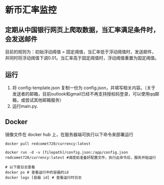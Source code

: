 # 新币汇率监控

## 定期从中国银行网页上爬取数据，当汇率满足条件时，会发送邮件

目前的规则为：初始浮动阈值 = 固定阈值，当汇率低于浮动阈值时，发送邮件，并同时将浮动阈值下调0.01。当汇率高于固定阈值时，浮动阈值重置为固定阈值。

## 运行
1. 将 config-template.json 复制一份为 config.json，并填写相关内容。（关于发送者的邮箱，目前outlook和gmail已经不再支持授权码登录，可以使用qq邮箱，或尝试其他邮箱服务）
2. 运行main.py.

## Docker
镜像文件在 docker hub 上，在服务器端可执行以下命令来部署运行

```Shell
docker pull redcomet720/currency:latest

docker run -d -v [filepath]/config.json:/app/config.json redcomet720/currency:latest #请提前准备好配置文件，执行此命令后，服务开始运行

# 以下是日志查看
docker ps # 查看运行中的容器的id
docker logs [容器 id] # 查看运行时日志 

```